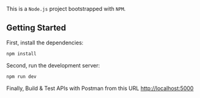 This is a `Node.js` project bootstrapped with `NPM`.

## Getting Started

First, install the dependencies:

```bash
npm install
```

Second, run the development server:

```bash
npm run dev
```

Finally, Build & Test APIs with Postman from this URL [http://localhost:5000](http://localhost:5000)
